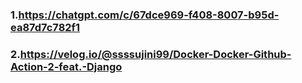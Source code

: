 ### 1.https://chatgpt.com/c/67dce969-f408-8007-b95d-ea87d7c782f1

### 2.https://velog.io/@ssssujini99/Docker-Docker-Github-Action-2-feat.-Django